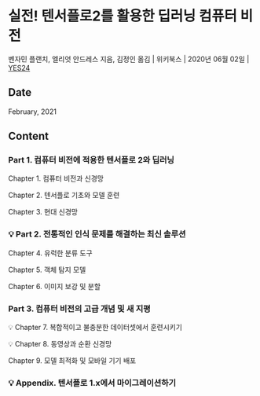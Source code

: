 # 실전! 텐서플로2를 활용한 딥러닝 컴퓨터 비전

벤자민 플랜치, 엘리엇 안드레스 지음, 김정인 옮김 | 위키북스 | 2020년 06월 02일 | [YES24](http://www.yes24.com/Product/Goods/90365150)

## Date

February, 2021

## Content
### Part 1. 컴퓨터 비전에 적용한 텐서플로 2와 딥러닝

Chapter 1. 컴퓨터 비전과 신경망

Chapter 2. 텐서플로 기초와 모델 훈련

Chapter 3. 현대 신경망

### :bulb: Part 2. 전통적인 인식 문제를 해결하는 최신 솔루션

Chapter 4. 유럭한 분류 도구

Chapter 5. 객체 탐지 모델

Chapter 6. 이미지 보강 및 분할

### Part 3. 컴퓨터 비전의 고급 개념 및 새 지평

:bulb: Chapter 7. 복합적이고 불충분한 데이터셋에서 훈련시키기

:bulb: Chapter 8. 동영상과 순환 신경망

Chapter 9. 모델 최적화 및 모바일 기기 배포

### :bulb: Appendix. 텐서플로 1.x에서 마이그레이션하기
